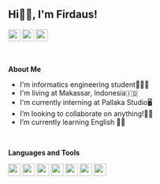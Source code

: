 ## Hi👋🏻, I'm Firdaus!
<p>
  <a href="mailto:firdaus.ex19@gmail.com" target="_blank"><img height="24" src = "https://img.shields.io/badge/gmail-c14438?&style=for-the-badge&logo=gmail&logoColor=white"></a>
  <!-- <a href="https://www.linkedin.com/in/pratik-kale135" target="_blank"> <img height="28" src = "https://img.shields.io/badge/-Lit.me/Firdausshie=for-the-badge&logo=Linkedin&l244ogoColor=white"></a> -->
  <a href="https://t.me/Firdausshi" target="_blank"><img height="24" src = "https://img.shields.io/badge/Telegram-2CA5E0?style=for-the-badge&logo=telegram&logoColor=white"></a>
  <a href="https://instagram.com/firdausspace" target="_blank"><img height="24" src = "https://img.shields.io/badge/-Instagram-e95950?style=for-the-badge&logo=Instagram&logoColor=white"></a>
</p>

&nbsp;

**About Me**
- I'm informatics engineering student🧑🏻‍🎓
- I'm living at Makassar, Indonesia🇮🇩
- I'm currently interning at Pallaka Studio🖥️
- I’m looking to collaborate on anything!🙌🏻
- I’m currently learning English 🤦🏻

&nbsp;

**Languages and Tools**
<p>
	<img src="https://img.shields.io/badge/-HTML5-E34F26?style=flat-square&logo=html5&logoColor=white" height="25"> 
	<img src="https://img.shields.io/badge/-CSS3-1572B6?style=flat-square&logo=css3" height="25"> 
	<img src="https://img.shields.io/badge/laravel-%23FF2D20.svg?style=for-the-badge&logo=laravel&logoColor=white" height="25"> 
	<img src="https://img.shields.io/badge/php-%23777BB4.svg?style=for-the-badge&logo=php&logoColor=white" height="25"> 
	<img src="https://img.shields.io/badge/-Linux-black?style=flat-square&logo=Linux" height="25"> 
	<img src="https://img.shields.io/badge/-Git-black?style=flat-square&logo=git" height="25"> 
	<!-- <img src="https://img.shields.io/badge/-GitHub-181717?style=flat-square&logo=github" height="25">  -->
	<!-- <img src="https://img.shields.io/badge/-MongoDB-47A248?style=flat-square&logo=mongodb&logoColor=white" height="25">  -->
	<img src="https://img.shields.io/badge/-Docker-black?style=flat-square&logo=docker&logoColor=blue" height="25"> 
	
</p>
